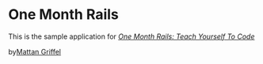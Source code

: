 # One Month Rails

This is the sample application for 
[*One Month Rails: Teach Yourself To Code*](http://onemonthrails.com)

by[Mattan Griffel](http://mattangriffel.com)